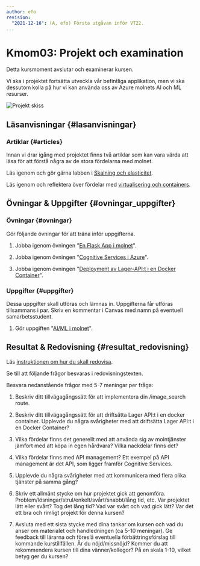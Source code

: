 ```yaml
---
author: efo
revision:
  "2021-12-16": (A, efo) Första utgåvan inför VT22.
...
```

Kmom03: Projekt och examination
==================================

Detta kursmoment avslutar och examinerar kursen.

Vi ska i projektet fortsätta utveckla vår befintliga applikation, men vi ska dessutom kolla på hur vi kan använda oss av Azure molnets AI och ML resurser.

![Projekt skiss](image/moln/projekt-skiss.jpg)



<!--more-->



Läsanvisningar  {#lasanvisningar}
---------------------------------

### Artiklar {#articles}

Innan vi drar igång med projektet finns två artiklar som kan vara värda att läsa för att förstå några av de stora fördelarna med molnet.

Läs igenom och gör gärna labben i [Skalning och elasticitet](kunskap/skalning-och-elasticitet).

Läs igenom och reflektera över fördelar med [virtualisering och containers](kunskap/virtualisering-och-containers).



Övningar & Uppgifter  {#ovningar_uppgifter}
-------------------------------------------

### Övningar {#ovningar}

Gör följande övningar för att träna inför uppgifterna.

1. Jobba igenom övningen "[En Flask App i molnet](kunskap/flask_och_templates_med_jinja)".

1.  Jobba igenom övningen "[Cognitive Services i Azure](kunskap/cognitive-services-i-azure)".

1. Jobba igenom övningen "[Deployment av Lager-API:t i en Docker Container](kunskap/lager-apit-i-docker)".



### Uppgifter {#uppgifter}

Dessa uppgifter skall utföras och lämnas in. Uppgifterna får utföras tillsammans i par. Skriv en kommentar i Canvas med namn på eventuell samarbetsstudent.

1. Gör uppgiften "[AI/ML i molnet](uppgift/ai-ml-i-molnet)".



Resultat & Redovisning  {#resultat_redovisning}
-----------------------------------------------

Läs [instruktionen om hur du skall redovisa](./../redovisa).

Se till att följande frågor besvaras i redovisningstexten.

Besvara nedanstående frågor med 5-7 meningar per fråga:

1. Beskriv ditt tillvägagångssätt för att implementera din /image_search route.

2. Beskriv ditt tillvägagångssätt för att driftsätta Lager API:t i en docker container. Upplevde du några svårigheter med att driftsätta Lager API:t i en Docker Container?

3. Vilka fördelar finns det generellt med att använda sig av molntjänster jämfört med att köpa in egen hårdvara? Vilka nackdelar finns det?

4. Vilka fördelar finns med API management? Ett exempel på API management är det API, som ligger framför Cognitive Services.

5. Upplevde du några svårigheter med att kommunicera med flera olika tjänster på samma gång?

6. Skriv ett allmänt stycke om hur projektet gick att genomföra. Problem/lösningar/strul/enkelt/svårt/snabbt/lång tid, etc. Var projektet lätt eller svårt? Tog det lång tid? Vad var svårt och vad gick lätt? Var det ett bra och rimligt projekt för denna kursen?

7. Avsluta med ett sista stycke med dina tankar om kursen och vad du anser om materialet och handledningen (ca 5-10 meningar). Ge feedback till lärarna och föreslå eventuella förbättringsförslag till kommande kurstillfällen. Är du nöjd/missnöjd? Kommer du att rekommendera kursen till dina vänner/kollegor? På en skala 1-10, vilket betyg ger du kursen?
